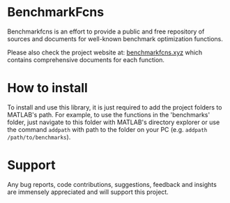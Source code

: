 # BenchmarkFcns
Benchmarkfcns is an effort to provide a public and free repository of sources and documents for well-known benchmark optimization functions. 

Please also check the project website at: [benchmarkfcns.xyz](http://benchmarkfcns.xyz) which contains comprehensive documents for each function. 

# How to install
To install and use this library, it is just required to add the project folders to MATLAB's path. For example, to use the functions in the 'benchmarks' folder, just navigate to this folder with MATLAB's directory explorer or use the command `addpath` with path to the folder on your PC (e.g. `addpath /path/to/benchmarks`).

# Support 
Any bug reports, code contributions, suggestions, feedback and insights are immensely appreciated and will support this project.
